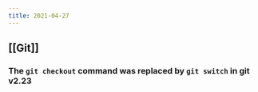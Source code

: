 ```yaml
---
title: 2021-04-27
---
```


## [[Git]]
### The `git checkout` command was replaced by `git switch` in git v2.23
